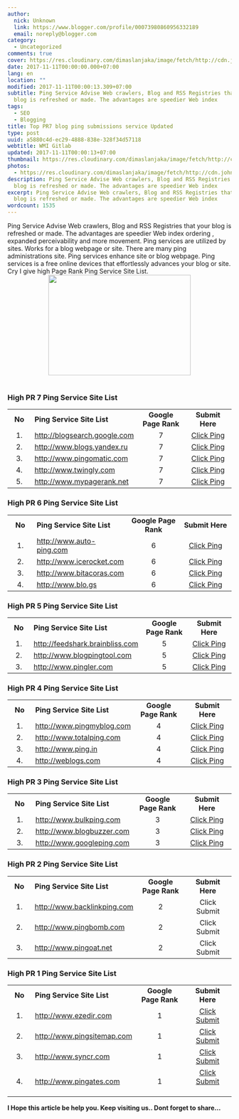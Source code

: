 ```yaml
---
author:
  nick: Unknown
  link: https://www.blogger.com/profile/00073980860956332189
  email: noreply@blogger.com
category:
  - Uncategorized
comments: true
cover: https://res.cloudinary.com/dimaslanjaka/image/fetch/http://cdn.johneengle.com/wp-content/uploads/2010/12/ping-blog.jpg
date: 2017-11-11T00:00:00.000+07:00
lang: en
location: ""
modified: 2017-11-11T00:00:13.309+07:00
subtitle: Ping Service Advise Web crawlers, Blog and RSS Registries that your
  blog is refreshed or made. The advantages are speedier Web index
tags:
  - SEO
  - Blogging
title: Top PR7 blog ping submissions service Updated
type: post
uuid: a5880c4d-ec29-4888-838e-328f34d57118
webtitle: WMI Gitlab
updated: 2017-11-11T00:00:13+07:00
thumbnail: https://res.cloudinary.com/dimaslanjaka/image/fetch/http://cdn.johneengle.com/wp-content/uploads/2010/12/ping-blog.jpg
photos:
  - https://res.cloudinary.com/dimaslanjaka/image/fetch/http://cdn.johneengle.com/wp-content/uploads/2010/12/ping-blog.jpg
description: Ping Service Advise Web crawlers, Blog and RSS Registries that your
  blog is refreshed or made. The advantages are speedier Web index
excerpt: Ping Service Advise Web crawlers, Blog and RSS Registries that your
  blog is refreshed or made. The advantages are speedier Web index
wordcount: 1535
---
```


<div dir="ltr"><div>Ping Service Advise Web crawlers, Blog and RSS Registries that your blog is refreshed or made. The advantages are speedier Web index ordering , expanded perceivability and more movement. Ping services are utilized by sites. Works for a blog webpage or site. There are many ping administrations site. Ping services enhance site or blog webpage. Ping services is a free online devices that effortlessly advances your blog or site. Cry I give high Page Rank Ping Service Site List.<br><div class="separator" style="clear: both; text-align: center;"><a href="//webmanajemen.com/page/safelink.html?url=aHR0cHM6Ly9yZXMuY2xvdWRpbmFyeS5jb20vZGltYXNsYW5qYWthL2ltYWdlL2ZldGNoL2h0dHA6Ly9jZG4uam9obmVlbmdsZS5jb20vd3AtY29udGVudC91cGxvYWRzLzIwMTAvMTIvcGluZy1ibG9nLmpwZw==" imageanchor="1" style="margin-left: 1em; margin-right: 1em;" rel="nofollow noopener" target="_blank"><img border="0" height="226" src="https://res.cloudinary.com/dimaslanjaka/image/fetch/http://cdn.johneengle.com/wp-content/uploads/2010/12/ping-blog.jpg" width="320"></a></div><br></div><h3>            High PR 7 Ping Service Site List         </h3><table border="0" cellpadding="0" cellspacing="0">            <tbody><tr>                    <td align="center" height="30" valign="middle" width="50"><strong>No</strong>                    </td>                    <td valign="middle" width="170"><strong>Ping Service Site List</strong>                    </td>                    <td align="center" valign="middle" width="120"><strong>Google Page Rank</strong>                    </td>                    <td align="center" valign="middle" width="120"><strong>Submit Here</strong>                    </td>                </tr><tr>                    <td align="center" height="25" valign="middle">1.                     </td>                    <td valign="middle"><a href="//webmanajemen.com/page/safelink.html?url=aHR0cDovL3d3dy5ibG9nc2VhcmNoLmdvb2dsZS5jb20vcGluZw==" rel="nofollow noopener" target="_blank">                            http://blogsearch.google.com                         </a>                    </td>                    <td align="center" valign="middle">7                     </td>                    <td align="center" valign="middle"><a href="//webmanajemen.com/page/safelink.html?url=aHR0cDovL3d3dy5ibG9nc2VhcmNoLmdvb2dsZS5jb20vcGluZw==" rel="nofollow noopener" target="_blank">                            Click Ping                         </a>                    </td>                </tr><tr>                    <td align="center" height="25" valign="middle">2.                     </td>                    <td valign="middle"><a href="//webmanajemen.com/page/safelink.html?url=aHR0cDovL3d3dy5ibG9ncy55YW5kZXgucnUvcGluZ3M=" rel="nofollow noopener" target="_blank">                            http://www.blogs.yandex.ru                         </a>                    </td>                    <td align="center" valign="middle">7                     </td>                    <td align="center" valign="middle"><a href="//webmanajemen.com/page/safelink.html?url=aHR0cDovL2Jsb2dzLnlhbmRleC5ydS9waW5ncy8=" rel="nofollow noopener" target="_blank">                            Click Ping                         </a>                    </td>                </tr><tr>                    <td align="center" height="25" valign="middle">3.                     </td>                    <td valign="middle"><a href="//webmanajemen.com/page/safelink.html?url=aHR0cDovL3d3dy5waW5nb21hdGljLmNvbS8=" rel="nofollow noopener" target="_blank">                            http://www.pingomatic.com                         </a>                    </td>                    <td align="center" valign="middle">7                     </td>                    <td align="center" valign="middle"><a href="//webmanajemen.com/page/safelink.html?url=aHR0cDovL3BpbmdvbWF0aWMuY29tLw==" rel="nofollow noopener" target="_blank">                            Click Ping                         </a>                    </td>                </tr><tr>                    <td align="center" height="25" valign="middle">4.                     </td>                    <td valign="middle"><a href="//webmanajemen.com/page/safelink.html?url=aHR0cDovL3d3dy50d2luZ2x5LmNvbS9waW5n" rel="nofollow noopener" target="_blank">                            http://www.twingly.com                         </a>                    </td>                    <td align="center" valign="middle">7                     </td>                    <td align="center" valign="middle"><a href="//webmanajemen.com/page/safelink.html?url=aHR0cDovL3d3dy50d2luZ2x5LmNvbS9waW5n" rel="nofollow noopener" target="_blank">                            Click Ping                         </a>                    </td>                </tr><tr>                    <td align="center" height="25" valign="middle">5.                     </td>                    <td valign="middle"><a href="//webmanajemen.com/page/safelink.html?url=aHR0cDovL3d3dy5teXBhZ2VyYW5rLm5ldC9zZXJ2aWNlX3BpbmdzZXJ2aWNlX2luZGV4" rel="nofollow noopener" target="_blank">                            http://www.mypagerank.net                         </a>                    </td>                    <td align="center" valign="middle">7                     </td>                    <td align="center" valign="middle"><a href="//webmanajemen.com/page/safelink.html?url=aHR0cDovL3d3dy5teXBhZ2VyYW5rLm5ldC9zZXJ2aWNlX3BpbmdzZXJ2aWNlX2luZGV4" rel="nofollow noopener" target="_blank">                            Click Ping                         </a>                    </td>                </tr></tbody>        </table><h3>            High PR 6 Ping Service Site List         </h3><table border="0" cellpadding="0" cellspacing="0">            <tbody><tr>                    <td align="center" height="30" valign="middle" width="50"><strong>No</strong>                    </td>                    <td valign="middle" width="170"><strong>Ping Service Site List</strong>                    </td>                    <td align="center" valign="middle" width="120"><strong>Google Page Rank</strong>                    </td>                    <td align="center" valign="middle" width="120"><strong>Submit Here</strong>                    </td>                </tr><tr>                    <td align="center" height="25" valign="middle">1.                     </td>                    <td valign="middle"><a href="//webmanajemen.com/page/safelink.html?url=aHR0cDovL3d3dy5hdXRvLXBpbmcuY29tLw==" rel="nofollow noopener" target="_blank">                            http://www.auto-ping.com                         </a>                    </td>                    <td align="center" valign="middle">6                     </td>                    <td align="center" valign="middle"><a href="//webmanajemen.com/page/safelink.html?url=aHR0cDovL3d3dy5hdXRvLXBpbmcuY29tLw==" rel="nofollow noopener" target="_blank">                            Click Ping                         </a>                    </td>                </tr><tr>                    <td align="center" height="25" valign="middle">2.                     </td>                    <td valign="middle"><a href="//webmanajemen.com/page/safelink.html?url=aHR0cDovL3d3dy5pY2Vyb2NrZXQuY29tL2M/cD1waW5n" rel="nofollow noopener" target="_blank">                            http://www.icerocket.com                         </a>                    </td>                    <td align="center" valign="middle">6                     </td>                    <td align="center" valign="middle"><a href="//webmanajemen.com/page/safelink.html?url=aHR0cDovL3d3dy5pY2Vyb2NrZXQuY29tL2M/cD1waW5n" rel="nofollow noopener" target="_blank">                            Click Ping                         </a>                    </td>                </tr><tr>                    <td align="center" height="25" valign="middle">3.                     </td>                    <td valign="middle"><a href="//webmanajemen.com/page/safelink.html?url=aHR0cDovL3d3dy5iaXRhY29yYXMuY29tL2FncmVnYWRvci9lbnZpYXI=" rel="nofollow noopener" target="_blank">                            http://www.bitacoras.com                         </a>                    </td>                    <td align="center" valign="middle">6                     </td>                    <td align="center" valign="middle"><a href="//webmanajemen.com/page/safelink.html?url=aHR0cDovL2JpdGFjb3Jhcy5jb20vYWdyZWdhZG9yL2Vudmlhcg==" rel="nofollow noopener" target="_blank">                            Click Ping                         </a>                    </td>                </tr><tr>                    <td align="center" height="25" valign="middle">4.                     </td>                    <td valign="middle"><a href="//webmanajemen.com/page/safelink.html?url=aHR0cDovL3d3dy5ibG8uZ3MvcGluZy5waHA=" rel="nofollow noopener" target="_blank">                            http://www.blo.gs                         </a>                    </td>                    <td align="center" valign="middle">6                     </td>                    <td align="center" valign="middle"><a href="//webmanajemen.com/page/safelink.html?url=aHR0cDovL3d3dy5ibG8uZ3MvcGluZy5waHA=" rel="nofollow noopener" target="_blank">                            Click Ping                         </a>                    </td>                </tr></tbody>        </table><h3>            High PR 5 Ping Service Site List         </h3><table border="0" cellpadding="0" cellspacing="0">            <tbody><tr>                    <td align="center" height="30" valign="middle" width="50"><strong>No</strong>                    </td>                    <td valign="middle" width="170"><strong>Ping Service Site List</strong>                    </td>                    <td align="center" valign="middle" width="120"><strong>Google Page Rank</strong>                    </td>                    <td align="center" valign="middle" width="120"><strong>Submit Here</strong>                    </td>                </tr><tr>                    <td align="center" height="25" valign="middle">1.                     </td>                    <td valign="middle"><a href="//webmanajemen.com/page/safelink.html?url=aHR0cDovL3d3dy5mZWVkc2hhcmsuYnJhaW5ibGlzcy5jb20v" rel="nofollow noopener" target="_blank">                            http://feedshark.brainbliss.com                         </a>                    </td>                    <td align="center" valign="middle">5                     </td>                    <td align="center" valign="middle"><a href="//webmanajemen.com/page/safelink.html?url=aHR0cDovL3d3dy5mZWVkc2hhcmsuYnJhaW5ibGlzcy5jb20v" rel="nofollow noopener" target="_blank">                            Click Ping                         </a>                    </td>                </tr><tr>                    <td align="center" height="25" valign="middle">2.                     </td>                    <td valign="middle"><a href="//webmanajemen.com/page/safelink.html?url=aHR0cDovL3d3dy5ibG9ncGluZ3Rvb2wuY29tLw==" rel="nofollow noopener" target="_blank">                            http://www.blogpingtool.com                         </a>                    </td>                    <td align="center" valign="middle">5                     </td>                    <td align="center" valign="middle"><a href="//webmanajemen.com/page/safelink.html?url=aHR0cDovL3d3dy5ibG9ncGluZ3Rvb2wuY29tLw==" rel="nofollow noopener" target="_blank">                            Click Ping                         </a>                    </td>                </tr><tr>                    <td align="center" height="25" valign="middle">3.                     </td>                    <td valign="middle"><a href="//webmanajemen.com/page/safelink.html?url=aHR0cDovL3d3dy5waW5nbGVyLmNvbS8=" rel="nofollow noopener" target="_blank">                            http://www.pingler.com                         </a>                    </td>                    <td align="center" valign="middle">5                     </td>                    <td align="center" valign="middle"><a href="//webmanajemen.com/page/safelink.html?url=aHR0cHM6Ly9waW5nbGVyLmNvbS8=" rel="nofollow noopener" target="_blank">                            Click Ping                         </a>                    </td>                </tr></tbody>        </table><h3>            High PR 4 Ping Service Site List         </h3><table border="0" cellpadding="0" cellspacing="0">            <tbody><tr>                    <td align="center" height="30" valign="middle" width="50"><strong>No</strong>                    </td>                    <td valign="middle" width="170"><strong>Ping Service Site List</strong>                    </td>                    <td align="center" valign="middle" width="120"><strong>Google Page Rank</strong>                    </td>                    <td align="center" valign="middle" width="120"><strong>Submit Here</strong>                    </td>                </tr><tr>                    <td align="center" height="25" valign="middle">1.                     </td>                    <td valign="middle"><a href="//webmanajemen.com/page/safelink.html?url=aHR0cDovL3d3dy5waW5nbXlibG9nLmNvbS8=" rel="nofollow noopener" target="_blank">                            http://www.pingmyblog.com                         </a>                    </td>                    <td align="center" valign="middle">4                     </td>                    <td align="center" valign="middle"><a href="//webmanajemen.com/page/safelink.html?url=aHR0cDovL3d3dy5waW5nbXlibG9nLmNvbS8=" rel="nofollow noopener" target="_blank">                            Click Ping                         </a>                    </td>                </tr><tr>                    <td align="center" height="25" valign="middle">2.                     </td>                    <td valign="middle"><a href="//webmanajemen.com/page/safelink.html?url=aHR0cDovL3d3dy50b3RhbHBpbmcuY29tLw==" rel="nofollow noopener" target="_blank">                            http://www.totalping.com                         </a>                    </td>                    <td align="center" valign="middle">4                     </td>                    <td align="center" valign="middle"><a href="//webmanajemen.com/page/safelink.html?url=aHR0cDovL3d3dy50b3RhbHBpbmcuY29tLw==" rel="nofollow noopener" target="_blank">                            Click Ping                         </a>                    </td>                </tr><tr>                    <td align="center" height="25" valign="middle">3.                     </td>                    <td valign="middle"><a href="//webmanajemen.com/page/safelink.html?url=aHR0cDovL3d3dy5waW5nLmluLw==" rel="nofollow noopener" target="_blank">                            http://www.ping.in                         </a>                    </td>                    <td align="center" valign="middle">4                     </td>                    <td align="center" valign="middle"><a href="//webmanajemen.com/page/safelink.html?url=aHR0cDovL3d3dy5waW5nLmluLw==" rel="nofollow noopener" target="_blank">                            Click Ping                         </a>                    </td>                </tr><tr>                    <td align="center" height="25" valign="middle">4.                     </td>                    <td valign="middle"><a href="//webmanajemen.com/page/safelink.html?url=aHR0cDovL3JwYy53ZWJsb2dzLmNvbS8=" rel="nofollow noopener" target="_blank">                            http://weblogs.com                         </a>                    </td>                    <td align="center" valign="middle">4                     </td>                    <td align="center" valign="middle"><a href="//webmanajemen.com/page/safelink.html?url=aHR0cDovL3JwYy53ZWJsb2dzLmNvbS8=" rel="nofollow noopener" target="_blank">                            Click Ping                         </a>                    </td>                </tr></tbody>        </table><h3>            High PR 3 Ping Service Site List         </h3><table border="0" cellpadding="0" cellspacing="0">            <tbody><tr>                    <td align="center" height="30" valign="middle" width="50"><strong>No</strong>                    </td>                    <td valign="middle" width="170"><strong>Ping Service Site List</strong>                    </td>                    <td align="center" valign="middle" width="120"><strong>Google Page Rank</strong>                    </td>                    <td align="center" valign="middle" width="120"><strong>Submit Here</strong>                    </td>                </tr><tr>                    <td align="center" height="25" valign="middle">1.                     </td>                    <td valign="middle"><a href="//webmanajemen.com/page/safelink.html?url=aHR0cDovL3d3dy5idWxrcGluZy5jb20vcGluZy9pbmRleC5waHA=" rel="nofollow noopener" target="_blank">                            http://www.bulkping.com                         </a>                    </td>                    <td align="center" valign="middle">3                     </td>                    <td align="center" valign="middle"><a href="//webmanajemen.com/page/safelink.html?url=aHR0cDovL3d3dy5idWxrcGluZy5jb20vcGluZy9pbmRleC5waHA=" rel="nofollow noopener" target="_blank">                            Click Ping                         </a>                    </td>                </tr><tr>                    <td align="center" height="25" valign="middle">2.                     </td>                    <td valign="middle"><a href="//webmanajemen.com/page/safelink.html?url=aHR0cDovL3d3dy5ibG9nYnV6emVyLmNvbS8=" rel="nofollow noopener" target="_blank">                            http://www.blogbuzzer.com                         </a>                    </td>                    <td align="center" valign="middle">3                     </td>                    <td align="center" valign="middle"><a href="//webmanajemen.com/page/safelink.html?url=aHR0cDovL3d3dy5ibG9nYnV6emVyLmNvbS8=" rel="nofollow noopener" target="_blank">                            Click Ping                         </a>                    </td>                </tr><tr>                    <td align="center" height="25" valign="middle">3.                     </td>                    <td valign="middle"><a href="//webmanajemen.com/page/safelink.html?url=aHR0cDovL3d3dy5nb29nbGVwaW5nLmNvbS8=" rel="nofollow noopener" target="_blank">                            http://www.googleping.com                         </a>                    </td>                    <td align="center" valign="middle">3                     </td>                    <td align="center" valign="middle"><a href="//webmanajemen.com/page/safelink.html?url=aHR0cDovL2dvb2dsZXBpbmcuY29tLw==" rel="nofollow noopener" target="_blank">                            Click Ping                         </a>                    </td>                </tr></tbody>        </table><h3>        </h3><h3>            High PR 2 Ping Service Site List         </h3><table border="0" cellpadding="0" cellspacing="0">            <tbody><tr>                    <td align="center" height="30" valign="middle" width="50"><strong>No</strong>                    </td>                    <td valign="middle" width="170"><strong>Ping Service Site List</strong>                    </td>                    <td align="center" valign="middle" width="120"><strong>Google Page Rank</strong>                    </td>                    <td align="center" valign="middle" width="120"><strong>Submit Here</strong>                    </td>                </tr><tr>                    <td align="center" height="25" valign="middle">1.                     </td>                    <td valign="middle"><a href="//webmanajemen.com/page/safelink.html?url=aHR0cDovL3d3dy5iYWNrbGlua3BpbmcuY29tLw==" rel="nofollow noopener" target="_blank">                            http://www.backlinkping.com                         </a>                    </td>                    <td align="center" valign="middle">2                     </td>                    <td align="center" valign="middle">Click Submit                     </td>                </tr><tr>                    <td align="center" height="25" valign="middle">2.                     </td>                    <td valign="middle"><a href="//webmanajemen.com/page/safelink.html?url=aHR0cDovL3d3dy5waW5nYm9tYi5jb20v" rel="nofollow noopener" target="_blank">                            http://www.pingbomb.com                         </a>                    </td>                    <td align="center" valign="middle">2                     </td>                    <td align="center" valign="middle">Click Submit                     </td>                </tr><tr>                    <td align="center" height="25" valign="middle">3.                     </td>                    <td valign="middle"><a href="//webmanajemen.com/page/safelink.html?url=aHR0cDovL3d3dy5waW5nb2F0Lm5ldC8=" rel="nofollow noopener" target="_blank">                            http://www.pingoat.net                         </a>                    </td>                    <td align="center" valign="middle">2                     </td>                    <td align="center" valign="middle">Click Submit                     </td>                </tr></tbody>        </table><h3>            High PR 1 Ping Service Site List         </h3><table border="0" cellpadding="0" cellspacing="0">            <tbody><tr>                    <td align="center" height="30" valign="middle" width="50"><strong>No</strong>                    </td>                    <td valign="middle" width="170"><strong>Ping Service Site List</strong>                    </td>                    <td align="center" valign="middle" width="120"><strong>Google Page Rank</strong>                    </td>                    <td align="center" valign="middle" width="120"><strong>Submit Here</strong>                    </td>                </tr><tr>                    <td align="center" height="25" valign="middle">1.                     </td>                    <td valign="middle"><a href="//webmanajemen.com/page/safelink.html?url=aHR0cDovL3d3dy5lemVkaXIuY29tL1BpbmdCbG9ncy8=" rel="nofollow noopener" target="_blank">                            http://www.ezedir.com                         </a>                    </td>                    <td align="center" valign="middle">1                     </td>                    <td align="center" valign="middle"><a href="//webmanajemen.com/page/safelink.html?url=aHR0cDovL3d3dy5lemVkaXIuY29tL1BpbmdCbG9ncy8=" rel="nofollow noopener" target="_blank">                            Click Submit                         </a>                    </td>                </tr><tr>                    <td align="center" height="25" valign="middle">2.                     </td>                    <td valign="middle"><a href="//webmanajemen.com/page/safelink.html?url=aHR0cDovL3d3dy5waW5nc2l0ZW1hcC5jb20v" rel="nofollow noopener" target="_blank">                            http://www.pingsitemap.com                         </a>                    </td>                    <td align="center" valign="middle">1                     </td>                    <td align="center" valign="middle"><a href="//webmanajemen.com/page/safelink.html?url=aHR0cDovL3d3dy5waW5nc2l0ZW1hcC5jb20v" rel="nofollow noopener" target="_blank">                            Click Submit                         </a>                    </td>                </tr><tr>                    <td align="center" height="25" valign="middle">3.                     </td>                    <td valign="middle"><a href="//webmanajemen.com/page/safelink.html?url=aHR0cDovL3d3dy5zeW5jci5jb20v" rel="nofollow noopener" target="_blank">                            http://www.syncr.com                         </a>                    </td>                    <td align="center" valign="middle">1                     </td>                    <td align="center" valign="middle"><a href="//webmanajemen.com/page/safelink.html?url=aHR0cDovL3d3dy5zeW5jci5jb20v" rel="nofollow noopener" target="_blank">                            Click Submit                         </a>                    </td>                </tr><tr>                    <td align="center" height="25" valign="middle">4.                     </td>                    <td valign="middle"><a href="//webmanajemen.com/page/safelink.html?url=aHR0cDovL3d3dy5waW5nYXRlcy5jb20v" rel="nofollow noopener" target="_blank">                            http://www.pingates.com                         </a>                    </td>                    <td align="center" valign="middle">1                     </td>                    <td align="center" valign="middle"><a href="//webmanajemen.com/page/safelink.html?url=aHR0cDovL3BpbmdhdGVzLmNvbS8=" rel="nofollow noopener" target="_blank">                            Click Submit                         </a>                        <br><br></td>                </tr></tbody>        </table></div><b>I Hope this article be help you. Keep visiting us.. Dont forget to share... </b>